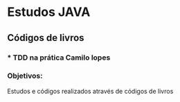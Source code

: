 # Estudos JAVA

## Códigos de livros

### * TDD na prática  Camilo lopes

### Objetivos:

Estudos e códigos realizados através de códigos de livros


